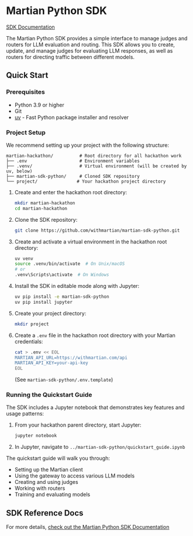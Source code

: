 # Martian Python SDK

[SDK Documentation](https://withmartian.github.io/martian-sdk-python/)

The Martian Python SDK provides a simple interface to manage judges and routers for LLM evaluation and routing. This SDK allows you to create, update, and manage judges for evaluating LLM responses, as well as routers for directing traffic between different models.

## Quick Start

### Prerequisites

- Python 3.9 or higher
- Git
- [uv](https://github.com/astral-sh/uv) - Fast Python package installer and resolver

### Project Setup

We recommend setting up your project with the following structure:
```
martian-hackathon/          # Root directory for all hackathon work
├── .env                    # Environment variables
├── .venv/                  # Virtual environment (will be created by uv, below)
├── martian-sdk-python/     # Cloned SDK repository
└── project/               # Your hackathon project directory
```

1. Create and enter the hackathon root directory:
   ```bash
   mkdir martian-hackathon
   cd martian-hackathon
   ```

2. Clone the SDK repository:
   ```bash
   git clone https://github.com/withmartian/martian-sdk-python.git
   ```

3. Create and activate a virtual environment in the hackathon root directory:
   ```bash
   uv venv
   source .venv/bin/activate  # On Unix/macOS
   # or
   .venv\Scripts\activate  # On Windows
   ```

4. Install the SDK in editable mode along with Jupyter:
   ```bash
   uv pip install -e martian-sdk-python
   uv pip install jupyter
   ```

5. Create your project directory:
   ```bash
   mkdir project
   ```

6. Create a `.env` file in the hackathon root directory with your Martian credentials:
   ```bash
   cat > .env << EOL
   MARTIAN_API_URL=https://withmartian.com/api
   MARTIAN_API_KEY=your-api-key
   EOL
   ```

   (See `martian-sdk-python/.env.template`)

### Running the Quickstart Guide

The SDK includes a Jupyter notebook that demonstrates key features and usage patterns:

1. From your hackathon parent directory, start Jupyter:
   ```bash
   jupyter notebook
   ```

2. In Jupyter, navigate to `../martian-sdk-python/quickstart_guide.ipynb`

The quickstart guide will walk you through:
- Setting up the Martian client
- Using the gateway to access various LLM models
- Creating and using judges
- Working with routers
- Training and evaluating models


## SDK Reference Docs

For more details, [check out the Martian Python SDK Documentation](https://withmartian.github.io/martian-sdk-python/)
